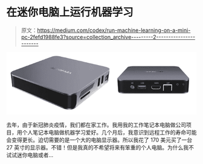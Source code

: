 # 在迷你电脑上运行机器学习

> 原文：<https://medium.com/codex/run-machine-learning-on-a-mini-pc-2fefd1988fe3?source=collection_archive---------2----------------------->

![](img/592445ba9429cb0d7c6a4b01324f0291.png)

去年，由于新冠肺炎疫情，我们都在家工作。我用我的工作笔记本电脑做公司项目，用个人笔记本电脑做机器学习爱好。几个月后，我意识到远程工作的寿命可能会变得更长。迫切需要的是一个大的电脑显示器。所以我花了 170 美元买了一台 27 英寸的显示器。不错！但是我真的不希望将来有笨重的个人电脑。为什么我不试试迷你电脑或者…